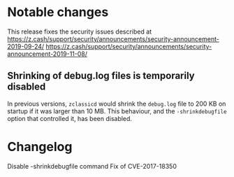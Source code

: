 Notable changes
===============

This release fixes the security issues described at
https://z.cash/support/security/announcements/security-announcement-2019-09-24/
https://z.cash/support/security/announcements/security-announcement-2019-11-08/

Shrinking of debug.log files is temporarily disabled
----------------------------------------------------

In previous versions, `zclassicd` would shrink the `debug.log` file to 200 KB on
startup if it was larger than 10 MB. This behaviour, and the `-shrinkdebugfile`
option that controlled it, has been disabled.

Changelog
=========

Disable -shrinkdebugfile command
Fix of CVE-2017-18350

